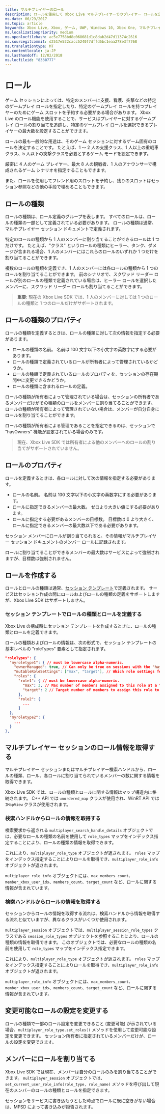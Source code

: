 ```yaml
---
title: マルチプレイヤーのロール
description: ロールを使用して Xbox Live マルチプレイヤーでのプレイヤー ロールを定義する方法について説明します。
ms.date: 06/29/2017
ms.topic: article
keywords: Xbox Live, Xbox, ゲーム, UWP, Windows 10, Xbox One, マルチプレイヤー, ロール
ms.localizationpriority: medium
ms.openlocfilehash: ac5e7758bd8e068681d1c8dab2d47d11374c2616
ms.sourcegitcommit: d2517e522cacc5240f7dffd5bc1eaa278e3f7768
ms.translationtype: MT
ms.contentlocale: ja-JP
ms.lasthandoff: 12/02/2018
ms.locfileid: "8330777"
---
```

# <a name="roles"></a>ロール

ゲーム セッションによっては、特定のメンバーに支援、看護、突撃などの特定のゲームプレイ ロールを指定したり、特定のゲームプレイ ロールを持つプレイヤーのためにゲーム スロットを予約する必要がある場合があります。 Xbox Live のロール機能を使用することで、サービスはプレイヤーに対するゲームプレイ ロールの割り当てを追跡し、特定のゲームプレイ ロールを選択できるプレイヤーの最大数を設定することができます。

ロールの最も一般的な用途は、そのゲーム セッションに対するゲーム固有のロールを決定することです。 たとえば、1 ～ 2 人の支援クラス、1 人以上の重戦車クラス、5 人以下の突撃クラスを必要とするゲーム モードを設定できます。

厳密に 4 人のゲーム プレイヤー、最大 8 人の観戦者、1 人のアナウンサーで構成されるゲーム シナリオを指定することもできます。

また、ロールを使用してフレンド用のスロットを予約し、残りのスロットはセッション参照などの他の手段で埋めることもできます。

## <a name="role-types"></a>ロールの種類

ロールの種類は、ロール定義のグループを表します。 すべてのロールは、ロールの種類の一部として定義されている必要があります。 ロールの種類は通常、マルチプレイヤー セッション ドキュメントで定義されます。

特定のロールの種類から 1 人のメンバーに割り当てることができるロールは 1 つだけです。 たとえば、"クラス" というロールの種類にヒーラー、タンク、ダメージが含まれる場合、1 人のメンバーにはこれらのロールのいずれか 1 つだけを割り当てることができます。

複数のロールの種類を定義でき、1 人のメンバーには各ロールの種類から 1 つのロールを割り当てることができます。 前のシナリオで、スクワッド リーダー ロールが別のロールの種類で定義されている場合は、ヒーラー ロールを選択したメンバーに、スクワッド リーダー ロールも割り当てることができます。

> **重要:** 現在の Xbox Live SDK では、1 人のメンバーに対しては 1 つのロールの種類と 1 つのロールだけがサポートされます。

## <a name="role-type-properties"></a>ロールの種類のプロパティ

ロールの種類を定義するときは、ロールの種類に対して次の情報を指定する必要があります。

* ロールの種類の名前。 名前は 100 文字以下の小文字の英数字にする必要があります。
* ロールの種類で定義されているロールが所有者によって管理されているかどうか。
* ロールの種類で定義されているロールのプロパティを、セッションの存在期間中に変更できるかどうか。
* ロールの種類に含まれるロールの定義。

ロールの種類が所有者によって管理されている場合は、セッションの所有者であるメンバーだけがその種類のロールをメンバーに割り当てることができます。 ロールの種類が所有者によって管理されていない場合は、メンバーが自分自身にロールを割り当てることができます。

ロールの種類が所有者による管理であることを指定できるのは、セッションで "hasOwners" 機能が設定されている場合のみです。

> 現在、Xbox Live SDK では所有者による他のメンバーへのロールの割り当てがサポートされていません。

## <a name="role-properties"></a>ロールのプロパティ

ロールを定義するときは、各ロールに対して次の情報を指定する必要があります。

* ロールの名前。 名前は 100 文字以下の小文字の英数字にする必要があります。
* ロールに指定できるメンバーの最大数。 ゼロより大きい値にする必要があります。
* ロールに指定する必要があるメンバーの目標数。 目標数は 0 より大きく、ロールに指定できるメンバーの最大数以下である必要があります。

セッション メンバーにロールが割り当てられると、その情報がマルチプレイヤー セッション ドキュメントのメンバー ロールに記録されます。

ロールに割り当てることができるメンバーの最大数はサービスによって強制されますが、目標数は強制されません。

## <a name="create-roles"></a>ロールを作成する

ロールとロールの種類は通常、[セッション テンプレート](service-configuration/session-templates.md)で定義されます。 サービスはセッション作成の間にロールおよびロールの種類の定義をサポートしますが、Xbox Live SDK はサポートしません。

### <a name="define-role-types-and-roles-in-a-session-template"></a>セッション テンプレートでロールの種類とロールを定義する

Xbox Live の構成時にセッション テンプレートを作成するときに、ロールの種類とロールを定義できます。

ロールの種類およびロールの情報は、次の形式で、セッション テンプレートの基本レベルの "roleTypes" 要素として指定されます。

```json
"roleTypes": {
  "myroletype1": { // must be lowercase alpha-numeric.
    "ownerManaged": true, // Can only be true on sessions with the "hasOwners" capability set. If true, only the owner of the session can assign this role to members.
    "mutableRoleSettings": ["max", "target"], // Which role settings for roles in this role type can be modified throughout the life of the session. Exclude role settings to lock them.
    "roles": {
      "role1": { // must be lowercase alpha-numeric.
        "max": 3, // Max number of members assigned to this role at a time, enforced by MPSD.
        "target": 2 // Target number of members to assign this role to. Like max, but not enforced (can be exceeded).
      },
      "role2": {
        ...
      }
  },
  "myroletype2": {
    ...
  }
},
```

## <a name="retrieve-role-information-for-a-multiplayer-session"></a>マルチプレイヤー セッションのロール情報を取得する

マルチプレイヤー セッションまたはマルチプレイヤー検索ハンドルから、ロールの種類、ロール、各ロールに割り当てられているメンバーの数に関する情報を取得できます。

Xbox Live SDK では、ロールの種類とロールに関する情報はマップ構造内に格納されます。 C++ API では `unordered_map` クラスが使用され、WinRT API では `IMapView` クラスが使用されます。

### <a name="get-the-role-information-from-a-search-handle"></a>検索ハンドルからロールの情報を取得する

検索要求から返される `multiplayer_search_handle_details` オブジェクトでは、必要なロールの種類の名前を使用して `role_types` マップをインデックス指定することにより、ロールの種類の情報を取得できます。

これにより、`multiplayer_role_type` オブジェクトが返されます。 `roles` マップをインデックス指定することによりロールを取得でき、`multiplayer_role_info` オブジェクトが返されます。

`multiplayer_role_info` オブジェクトには、`max_members_count`、`member_xbox_user_ids`、`members_count`、`target_count` など、ロールに関する情報が含まれています。

### <a name="get-the-role-information-from-a-search-handle"></a>検索ハンドルからロールの情報を取得する

セッションからロールの情報を取得する流れは、検索ハンドルから情報を取得する流れと似ていますが、異なるクラスがいくつか使用されます。

`multiplayer_session` オブジェクトでは、`multiplayer_session_role_types` クラスである `session_role_types` オブジェクトを参照することにより、ロールの種類の情報を取得できます。 このオブジェクトでは、必要なロールの種類の名前を使用して `role_types` マップをインデックス指定できます。

これにより、`multiplayer_role_type` オブジェクトが返されます。 `roles` マップをインデックス指定することによりロールを取得でき、`multiplayer_role_info` オブジェクトが返されます。

`multiplayer_role_info` オブジェクトには、`max_members_count`、`member_xbox_user_ids`、`members_count`、`target_count` など、ロールに関する情報が含まれています。

## <a name="change-mutable-role-settings"></a>変更可能なロールの設定を変更する

ロールの種類で一部のロール設定を変更できること (変更可能) が示されている場合、`multiplayer_role_type.set_roles()` メソッドを使用して変更可能な設定を変更できます。 セッション所有者に指定されているメンバーだけが、ロールの設定を変更できます。

## <a name="assign-a-role-to-a-member"></a>メンバーにロールを割り当てる

Xbox Live SDK では現在、メンバーは自分のロールのみを割り当てることができます。 `multiplayer_session` オブジェクトでは、`set_current_user_role_info(role_type, role_name)` メソッドを呼び出して現在のメンバーのロールの種類とロールを指定できます。

セッションをサービスに書き込もうとした時点でロールに既に空きがない場合は、MPSD によって書き込みが拒否されます。
